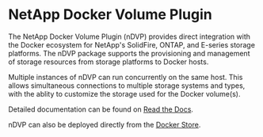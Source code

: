 # NetApp Docker Volume Plugin

The NetApp Docker Volume Plugin (nDVP) provides direct integration with the Docker ecosystem for NetApp's SolidFire, ONTAP, and E-series storage platforms. The nDVP package supports the provisioning and management of storage resources from  storage platforms to Docker hosts.

Multiple instances of nDVP can run concurrently on the same host.  This allows simultaneous connections to multiple storage systems and types, with the ablity to customize the storage used for the Docker volume(s).

Detailed documentation can be found on [Read the Docs](http://netappdvp.readthedocs.io).

nDVP can also be deployed directly from the [Docker Store](https://store.docker.com/plugins/netapp-docker-volume-plugin-ndvp).
